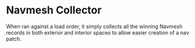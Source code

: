 # Navmesh Collector

When ran against a load order, it simply collects all the winning Navmesh records in both exterior and interior spaces to allow easier creation of a nav patch.